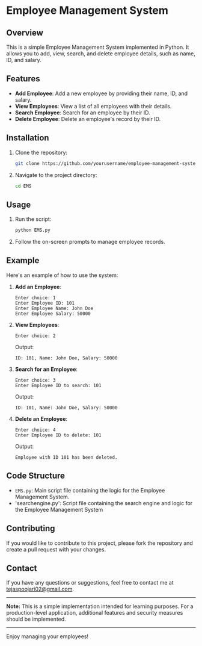 # Employee Management System

## Overview

This is a simple Employee Management System implemented in Python. It allows you to add, view, search, and delete employee details, such as name, ID, and salary.

## Features

- **Add Employee**: Add a new employee by providing their name, ID, and salary.
- **View Employees**: View a list of all employees with their details.
- **Search Employee**: Search for an employee by their ID.
- **Delete Employee**: Delete an employee's record by their ID.

## Installation

1. Clone the repository:
    ```bash
    git clone https://github.com/yourusername/employee-management-system.git
    ```
2. Navigate to the project directory:
    ```bash
    cd EMS
    ```

## Usage

1. Run the script:
    ```bash
    python EMS.py
    ```
2. Follow the on-screen prompts to manage employee records.

## Example

Here's an example of how to use the system:

1. **Add an Employee**:
    ```
    Enter choice: 1
    Enter Employee ID: 101
    Enter Employee Name: John Doe
    Enter Employee Salary: 50000
    ```
2. **View Employees**:
    ```
    Enter choice: 2
    ```
    Output:
    ```
    ID: 101, Name: John Doe, Salary: 50000
    ```
3. **Search for an Employee**:
    ```
    Enter choice: 3
    Enter Employee ID to search: 101
    ```
    Output:
    ```
    ID: 101, Name: John Doe, Salary: 50000
    ```
4. **Delete an Employee**:
    ```
    Enter choice: 4
    Enter Employee ID to delete: 101
    ```
    Output:
    ```
    Employee with ID 101 has been deleted.
    ```

## Code Structure

- `EMS.py`: Main script file containing the logic for the Employee Management System.
- 'searchengine.py': Script file containing the search engine and logic for the Employee Management System

## Contributing

If you would like to contribute to this project, please fork the repository and create a pull request with your changes.


## Contact

If you have any questions or suggestions, feel free to contact me at tejaspoojari02@gmail.com.

---

**Note:** This is a simple implementation intended for learning purposes. For a production-level application, additional features and security measures should be implemented.

---

Enjoy managing your employees!
